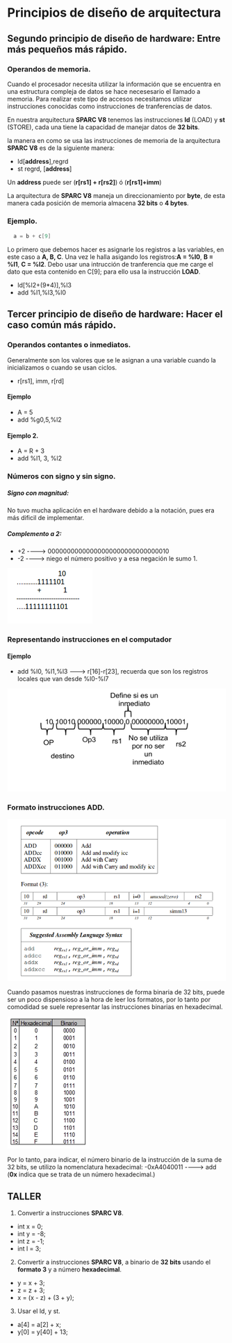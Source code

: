 # Principios de diseño de arquitectura
## Segundo principio de diseño de hardware: Entre más pequeños más rápido.
### Operandos de memoria.

Cuando el procesador necesita utilizar la información que se encuentra en una estructura compleja de datos se hace necesesario el llamado a memoria. Para realizar este tipo de accesos necesitamos utilizar instrucciones conocidas como instrucciones de tranferencias de datos.

En nuestra arquitectura **SPARC V8** tenemos las instrucciones **ld** (LOAD) y **st** (STORE), cada una tiene la capacidad de manejar datos de **32 bits**.

la manera en como se usa las instrucciones de memoria de la arquitectura **SPARC V8** es de la siguiente manera:

- ld[**address**],regrd
- st regrd, [**address**]

Un **address** puede ser (**r[rs1] + r[rs2]**) ó (**r[rs1]+imm**)

La arquitectura de **SPARC V8** maneja un direccionamiento por **byte**, de esta manera cada posición de memoria almacena **32 bits** o **4 bytes**.


### Ejemplo.
```c
  a = b + c[9]
```
Lo primero que debemos hacer es asignarle los registros a las variables, en este caso a **A, B, C**.
Una vez le halla asigando los registros:**A = %l0**,  **B = %l1**, **C = %l2**. Debo usar una intrucción de tranferencia que me carge el dato que esta contenido en C[9]; para ello usa la instrucción **LOAD**.
- ld[%l2+(9*4)],%l3
- add %l1,%l3,%l0
## Tercer principio de diseño de hardware: Hacer el caso común más rápido.

### Operandos contantes o inmediatos.
Generalmente son los valores que se le asignan a una variable cuando la inicializamos o cuando se usan ciclos.

- r[rs1], imm, r[rd]
#### Ejemplo
- A = 5
- add %g0,5,%l2
#### Ejemplo 2.
- A = R + 3
- add %l1, 3, %l2
### Números con signo y sin signo.
##### Signo con magnitud:
No tuvo mucha aplicación en el hardware debido a la notación, pues era más dificil de implementar.

##### Complemento a 2:

- +2 ----> 00000000000000000000000000000010
- -2 ----> niego el número positivo y a esa negación le sumo 1.

![Complemento a 2](./images/complemento2.png "Complemento a 2")

### Representando instrucciones en el computador
#### Ejemplo
- add %l0, %l1,%l3 ---> r[16]-r[23], recuerda que son los registros locales que van desde %l0-%l7


![Instrucciones](./images/instruccionadd.png "Instruccion")

### Formato instrucciones ADD.

![Formato add](./images/formatoadd.png "Formato add")

Cuando pasamos nuestras instrucciones de forma binaria de 32 bits, puede ser un poco dispensioso a la hora de leer los formatos, por lo tanto por comodidad se suele representar las instrucciones binarias en hexadecimal.


![Tabla hexadecimal](./images/tabla-hexadecimal-binario.jpg "Tabla Hexadecimal")

Por lo tanto, para indicar, el número binario de la instrucción de la suma de 32 bits, se utilizo la nomenclatura hexadecimal:
-0xA4040011 ----> add (**0x** indica que se trata de un número hexadecimal.) 

## TALLER

1. Convertir a instrucciones **SPARC V8**.
- int x = 0; 
- int y = -8; 
- int z = -1; 
- int l = 3;
2. Convertir a instrucciones **SPARC V8**, a binario de **32 bits** usando el **formato 3** y a número **hexadecimal**.
- y = x + 3;
- z = z + 3;
- x = (x - z) + (3 + y);

3. Usar el ld, y st.
- a[4] = a[2] + x;
- y[0] = y[40] + 13;

